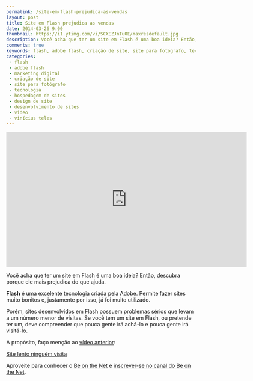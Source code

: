 ```yaml
---
permalink: /site-em-flash-prejudica-as-vendas
layout: post
title: Site em Flash prejudica as vendas
date: 2014-03-26 9:00
thumbnail: https://i1.ytimg.com/vi/SCXEZJnTuOE/maxresdefault.jpg
description: Você acha que ter um site em Flash é uma boa ideia? Então, descubra porque ele mais prejudica do que ajuda.
comments: true
keywords: flash, adobe flash, criação de site, site para fotógrafo, tecnologia, hospedagem de sites, design de site, desenvolviment de sites, criação de sites, video, vinícius teles
categories: 
 - flash
 - adobe flash
 - marketing digital
 - criação de site
 - site para fotógrafo
 - tecnologia
 - hospedagem de sites
 - design de site
 - desenvolvimento de sites
 - video
 - vinícius teles
---
```

<iframe width="640" height="360" src="http://www.youtube.com/embed/SCXEZJnTuOE" frameborder="0" allowfullscreen></iframe>

Você acha que ter um site em Flash é uma boa ideia? Então, descubra porque ele mais prejudica do que ajuda.

**Flash** é uma excelente tecnologia criada pela Adobe. Permite fazer sites muito bonitos e, justamente por isso, já foi muito utilizado.

Porém, sites desenvolvidos em Flash possuem problemas sérios que levam a um número menor de visitas. Se você tem um site em Flash, ou pretende ter um, deve compreender que pouca gente irá achá-lo e pouca gente irá visitá-lo. 

A propósito, faço menção ao [vídeo anterior][4]:

[Site lento ninguém visita][4]

Aproveite para conhecer o [Be on the Net][1] e [inscrever-se no canal do Be on the Net][2].

[1]: http://beonthe.net
[2]: http://www.youtube.com/subscription_center?add_user=beonthenetTV
[3]: http://beonthe.net/criar_site/videos/youtube/jHhbV0pa614#subnavigation
[4]: https://www.youtube.com/watch?v=FWzyQkn4z5g